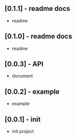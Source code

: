 ## [0.1.1] - readme docs
* readme
## [0.1.0] - readme docs
* readme

## [0.0.3] - API
* document

## [0.0.2] - example
* example

## [0.0.1] - init
* init project
